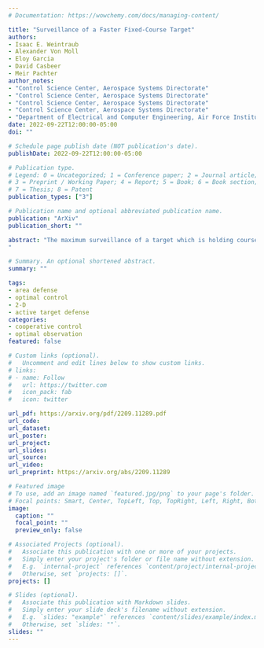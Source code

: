 ```yaml
---
# Documentation: https://wowchemy.com/docs/managing-content/

title: "Surveillance of a Faster Fixed-Course Target"
authors: 
- Isaac E. Weintraub
- Alexander Von Moll
- Eloy Garcia
- David Casbeer
- Meir Pachter
author_notes:
- "Control Science Center, Aerospace Systems Directorate"
- "Control Science Center, Aerospace Systems Directorate"
- "Control Science Center, Aerospace Systems Directorate"
- "Control Science Center, Aerospace Systems Directorate"
- "Department of Electrical and Computer Engineering, Air Force Institute of Technology"
date: 2022-09-22T12:00:00-05:00
doi: ""

# Schedule page publish date (NOT publication's date).
publishDate: 2022-09-22T12:00:00-05:00

# Publication type.
# Legend: 0 = Uncategorized; 1 = Conference paper; 2 = Journal article;
# 3 = Preprint / Working Paper; 4 = Report; 5 = Book; 6 = Book section;
# 7 = Thesis; 8 = Patent
publication_types: ["3"]

# Publication name and optional abbreviated publication name.
publication: "ArXiv"
publication_short: ""

abstract: "The maximum surveillance of a target which is holding course is considered, wherein an observer vehicle aims to maximize the time that a faster target remains within a fixed-range of the observer. This entails two coupled phases: an approach phase and observation phase. In the approach phase, the observer strives to make contact with the faster target, such that in the observation phase, the observer is able to maximize the time where the target remains within range. Using Pontryagin's Minimum Principle, the optimal control laws for the observer are found in closed-form. Example scenarios highlight various aspects of the engagement.
"

# Summary. An optional shortened abstract.
summary: ""

tags: 
- area defense
- optimal control
- 2-D
- active target defense
categories:
- cooperative control
- optimal observation
featured: false

# Custom links (optional).
#   Uncomment and edit lines below to show custom links.
# links:
# - name: Follow
#   url: https://twitter.com
#   icon_pack: fab
#   icon: twitter

url_pdf: https://arxiv.org/pdf/2209.11289.pdf
url_code:
url_dataset:
url_poster:
url_project:
url_slides:
url_source:
url_video:
url_preprint: https://arxiv.org/abs/2209.11289

# Featured image
# To use, add an image named `featured.jpg/png` to your page's folder. 
# Focal points: Smart, Center, TopLeft, Top, TopRight, Left, Right, BottomLeft, Bottom, BottomRight.
image:
  caption: ""
  focal_point: ""
  preview_only: false

# Associated Projects (optional).
#   Associate this publication with one or more of your projects.
#   Simply enter your project's folder or file name without extension.
#   E.g. `internal-project` references `content/project/internal-project/index.md`.
#   Otherwise, set `projects: []`.
projects: []

# Slides (optional).
#   Associate this publication with Markdown slides.
#   Simply enter your slide deck's filename without extension.
#   E.g. `slides: "example"` references `content/slides/example/index.md`.
#   Otherwise, set `slides: ""`.
slides: ""
---
```

